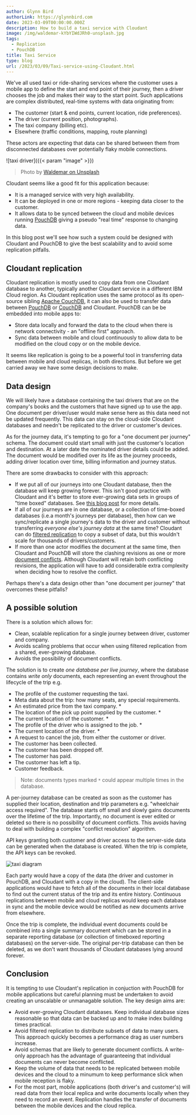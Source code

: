 ```yaml
---
author: Glynn Bird
authorLink: https://glynnbird.com
date: 2023-03-09T00:00:00.000Z
description: How to build a taxi service with Cloudant
image: /img/waldemar-kYbYIWdJRh0-unsplash.jpg
tags:
  - Replication
  - PouchDB
title: Taxi Service
type: blog
url: /2023/03/09/Taxi-service-using-Cloudant.html
---
```



We've all used taxi or ride-sharing services where the customer uses a mobile app to define the start and end point of their journey, then a driver chooses the job and makes their way to the start point. Such applications are complex distributed, real-time systems with data originating from:

- The customer (start & end points, current location, ride preferences).
- The driver (current position, photographs).
- The taxi company (billing etc).
- Elsewhere (traffic conditions, mapping, route planning)

These actors are expecting that data can be shared between them from disconnected databases over potentially flaky mobile connections.

![taxi driver]({{< param "image" >}})
> Photo by [Waldemar on Unsplash](https://unsplash.com/photos/kYbYIWdJRh0)

Cloudant seems like a good fit for this application because:

- It is a managed service with very high availability.
- It can be deployed in one or more regions - keeping data closer to the customer.
- It allows data to be synced between the cloud and mobile devices running [PouchDB](https://pouchdb.com/) giving a pseudo "real time" response to changing data.

In this blog post we'll see how such a system could be designed with Cloudant and PouchDB to give the best scalability and to avoid some replication pitfalls.

## Cloudant replication

Cloudant replication is mostly used to copy data from one Cloudant database to another, typically another Cloudant service in a different IBM Cloud region. As Cloudant replication uses the same protocol as its open-source sibling [Apache CouchDB](https://couchdb.apache.org/), it can also be used to transfer data between [PouchDB](https://pouchdb.com/) or [CouchDB](https://couchdb.apache.org/) and Cloudant. PouchDB can be be embedded into mobile apps to:

- Store data locally and forward the data to the cloud when there is network connectivity - an "offline first" approach.
- Sync data between mobile and cloud continuously to allow data to be modified on the cloud copy or on the mobile device.

It seems like replication is going to be a powerful tool in transferring data between mobile and cloud replicas, in both directions. But before we get carried away we have some design decisions to make.

## Data design

We will likely have a database containing the taxi drivers that are on the company's books and the customers that have signed up to use the app. One document per driver/user would make sense here as this data need not be updated frequently. This data can stay on the cloud-side Cloudant databases and needn't be replicated to the driver or customer's devices.

As for the journey data, it's tempting to go for a "one document per journey" schema. The document could start small with just the customer's location and destination. At a later date the nominated driver details could be added. The document would be modified over its life as the journey proceeds, adding driver location over time, billing information and journey status.

There are some drawbacks to consider with this approach:

- If we put all of our journeys into one Cloudant database, then the database will keep growing forever. This isn't good practice with Cloudant and it's better to store ever-growing data sets in groups of "time boxed" databases. See [this blog post](https://blog.cloudant.com/2019/04/08/Time-series-data-storage.html) for more details.
- If all of our journeys are in one database, or a collection of time-boxed databases (i.e.a month's journeys per database), then how can we sync/replicate a single journey's data to the driver and customer without transferring _everyone else's journey data_ at the same time? Cloudant can do [filtered replication](https://cloud.ibm.com/docs/Cloudant?topic=Cloudant-replication-guide#filtered-replications-repl-guide) to copy a subset of data, but this wouldn't scale for thousands of drivers/customers.
- If more than one actor modifies the document at the same time, then Cloudant and PouchDB will store the clashing revisions as one or more [document conflicts](https://blog.cloudant.com/2018/07/25/Removing-Conflicts.html). Although Cloudant will retain both conflicting revisions, the application will have to add considerable extra complexity when deciding how to resolve the conflict.

Perhaps there's a data design other than "one document per journey" that overcomes these pitfalls?

## A possible solution

There is a solution which allows for:

- Clean, scalable replication for a single journey between driver, customer and company.
- Avoids scaling problems that occur when using filtered replication from a shared, ever-growing database.
- Avoids the possibility of document conflicts.

The solution is to create _one database per live journey_, where the database contains _write only_ documents, each representing an event throughout the lifecycle of the trip e.g.

- The profile of the customer requesting the taxi.
- Meta data about the trip: how many seats, any special requirements.
- An estimated price from the taxi company. *
- The location of the pick up point supplied by the customer. *
- The current location of the customer. *
- The profile of the driver who is assigned to the job. *
- The current location of the driver. *
- A request to cancel the job, from either the customer or driver.
- The customer has been collected.
- The customer has been dropped off.
- The customer has paid.
- The customer has left a tip.
- Customer feedback.

> Note: documents types marked `*` could appear multiple times in the database.

A per-journey database can be created as soon as the customer has supplied their location, destination and trip parameters e.g. "wheelchair access required". The database starts off small and slowly gains documents over the lifetime of the trip. Importantly, no document is ever edited or deleted so there is no possibility of document conflicts. This avoids having to deal with building a complex "conflict resolution" algorithm.

API keys granting both customer and driver access to the server-side data can be generated when the database is created. When the trip is complete, the API keys can be revoked. 

![taxi diagram](/img/taxi1.jpg)

Each party would have a copy of the data (the driver and customer in PouchDB, and Cloudant with a copy in the cloud). The client-side applications would have to fetch all of the documents in their local database to find out the current status of the trip and its entire history. Continuous replications between mobile and cloud replicas would keep each database in sync and the mobile device would be notified as new documents arrive from elsewhere.

Once the trip is complete, the individual event documents could be combined into a single summary document which can be stored in a separate reporting database (or collection of timeboxed reporting databases) on the server-side. The original per-trip database can then be deleted, as we don't want thousands of Cloudant databases lying around forever.

## Conclusion

It is tempting to use Cloudant's replication in conjuction with PouchDB for mobile applications but careful planning must be undertaken to avoid creating an unscalable or unmanagable solution. The key design aims are:

- Avoid ever-growing Cloudant databases. Keep individual database sizes reasonable so that data can be backed up and to make index building times practical.
- Avoid filtered replication to distribute subsets of data to many users. This approach quickly becomes a performance drag as user numbers increase.
- Avoid schemas that are likely to generate document conflicts. A write-only approach has the advantage of guaranteeing that individual documents can never become conflicted.
- Keep the volume of data that needs to be replicated between mobile devices and the cloud to a minumum to keep performance slick when mobile reception is flaky.
- For the most part, mobile applications (both driver's and customer's) will read data from their local replica and write documents locally when they need to record an event. Replication handles the transfer of documents between the mobile devices and the cloud replica.
